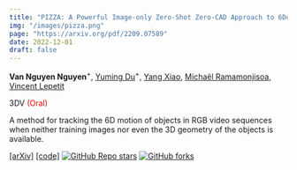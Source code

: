 ```yaml
---
title: "PIZZA: A Powerful Image-only Zero-Shot Zero-CAD Approach to 6DoF Tracking"
img: "/images/pizza.png"
page: "https://arxiv.org/pdf/2209.07589"
date: 2022-12-01
draft: false
---
```

**Van Nguyen Nguyen**<sup>+</sup>, [Yuming Du](https://dulucas.github.io/Homepage/)<sup>+</sup>, [Yang Xiao](https://youngxiao13.github.io/), [Michaël Ramamonjisoa](https://michaelramamonjisoa.github.io/), [Vincent Lepetit](https://vincentlepetit.github.io/)

3DV <span style="color:red;">(Oral)</span>  

A method for tracking the 6D motion of objects in RGB video sequences when neither training images nor even the 3D geometry of the objects is available.

[[arXiv]](https://arxiv.org/pdf/2209.07589)   [[code]](https://github.com/nv-nguyen/pizza) [![GitHub Repo stars](https://img.shields.io/github/stars/nv-nguyen/pizza?style=social)](https://github.com/nv-nguyen/pizza/stargazers)
[![GitHub forks](https://img.shields.io/github/forks/nv-nguyen/pizza?style=social)](https://github.com/nv-nguyen/pizza/network/members) 
